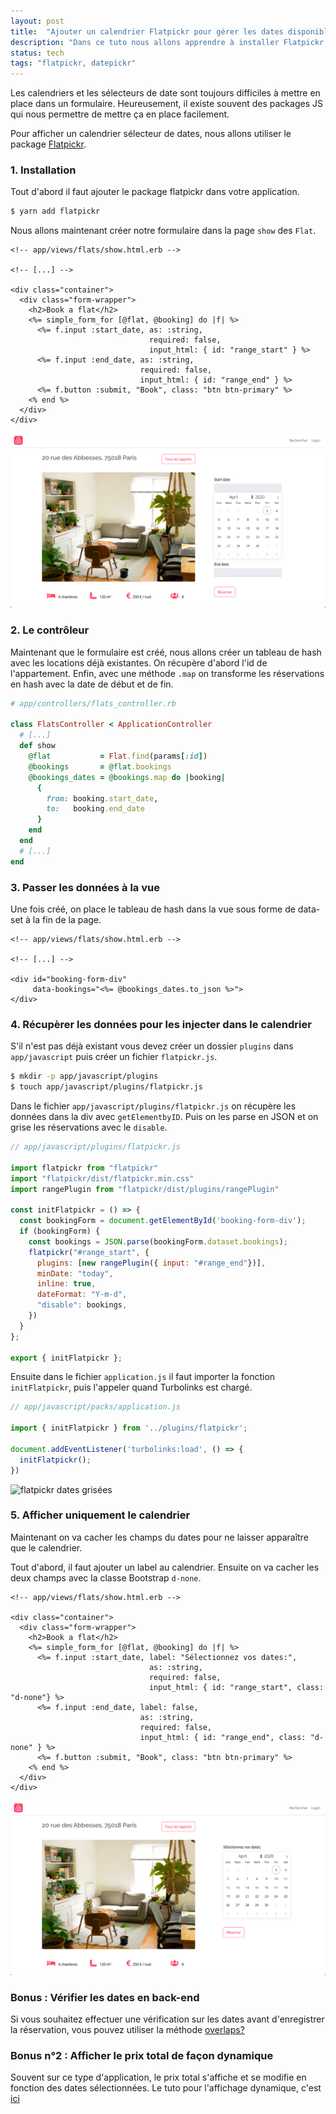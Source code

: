 ```yaml
---
layout: post
title:  "Ajouter un calendrier Flatpickr pour gérer les dates disponibles"
description: "Dans ce tuto nous allons apprendre à installer Flatpickr dans une application Rails et à gérer les dates disponibles."
status: tech
tags: "flatpickr, datepickr"
---
```


Les calendriers et les sélecteurs de date sont toujours difficiles à mettre en place dans un formulaire. Heureusement, il existe souvent des packages JS qui nous permettre de mettre ça en place facilement.

Pour afficher un calendrier sélecteur de dates, nous allons utiliser le package <a href="https://flatpickr.js.org" class= "underlined" target="_blank">Flatpickr</a>.

### 1. Installation

Tout d'abord il faut ajouter le package flatpickr dans votre application.

```sh
$ yarn add flatpickr
```

Nous allons maintenant créer notre formulaire dans la page `show` des `Flat`.

```erb
<!-- app/views/flats/show.html.erb -->

<!-- [...] -->

<div class="container">
  <div class="form-wrapper">
    <h2>Book a flat</h2>
    <%= simple_form_for [@flat, @booking] do |f| %>
      <%= f.input :start_date, as: :string,
                               required: false,
                               input_html: { id: "range_start" } %>
      <%= f.input :end_date, as: :string,
                             required: false,
                             input_html: { id: "range_end" } %>
      <%= f.button :submit, "Book", class: "btn btn-primary" %>
    <% end %>
  </div>
</div>
```

<img src="/images/posts/flatpickr/flatpickr-avec-input.png"
     class="image"
     alt="calendrier flatpickr">

### 2. Le contrôleur

Maintenant que le formulaire est créé, nous allons créer un tableau de hash avec les locations déjà existantes. On récupère d'abord l'id de l'appartement. Enfin, avec une méthode `.map` on transforme les réservations en hash avec la date de début et de fin.


```ruby
# app/controllers/flats_controller.rb

class FlatsController < ApplicationController
  # [...]
  def show
    @flat           = Flat.find(params[:id])
    @bookings       = @flat.bookings
    @bookings_dates = @bookings.map do |booking|
      {
        from: booking.start_date,
        to:   booking.end_date
      }
    end
  end
  # [...]
end
```

### 3. Passer les données à la vue

Une fois créé, on place le tableau de hash dans la vue sous forme de data-set à la fin de la page.

```erb
<!-- app/views/flats/show.html.erb -->

<!-- [...] -->

<div id="booking-form-div"
     data-bookings="<%= @bookings_dates.to_json %>">
</div>
```

### 4. Récupèrer les données pour les injecter dans le calendrier

S'il n'est pas déjà existant vous devez créer un dossier `plugins` dans `app/javascript` puis créer un fichier `flatpickr.js`.

```sh
$ mkdir -p app/javascript/plugins
$ touch app/javascript/plugins/flatpickr.js
```

Dans le fichier `app/javascript/plugins/flatpickr.js` on récupère les données dans la div avec `getElementbyID`. Puis on les parse en JSON et on grise les réservations avec le `disable`.

```js
// app/javascript/plugins/flatpickr.js

import flatpickr from "flatpickr"
import "flatpickr/dist/flatpickr.min.css"
import rangePlugin from "flatpickr/dist/plugins/rangePlugin"

const initFlatpickr = () => {
  const bookingForm = document.getElementById('booking-form-div');
  if (bookingForm) {
    const bookings = JSON.parse(bookingForm.dataset.bookings);
    flatpickr("#range_start", {
      plugins: [new rangePlugin({ input: "#range_end"})],
      minDate: "today",
      inline: true,
      dateFormat: "Y-m-d",
      "disable": bookings,
    })
  }
};

export { initFlatpickr };
```

Ensuite dans le fichier `application.js` il faut importer la fonction `initFlatpickr`, puis l'appeler quand Turbolinks est chargé.

```js
// app/javascript/packs/application.js

import { initFlatpickr } from '../plugins/flatpickr';

document.addEventListener('turbolinks:load', () => {
  initFlatpickr();
})
```

<img src="/images/posts/flatpickr/gif-flatpickr-disable.gif"
     class="image"
     alt="flatpickr dates grisées">


### 5. Afficher uniquement le calendrier

Maintenant on va cacher les champs du dates pour ne laisser apparaître que le calendrier.

Tout d'abord, il faut ajouter un label au calendrier. Ensuite on va cacher les deux champs avec la classe Bootstrap `d-none`.

```erb
<!-- app/views/flats/show.html.erb -->

<div class="container">
  <div class="form-wrapper">
    <h2>Book a flat</h2>
    <%= simple_form_for [@flat, @booking] do |f| %>
      <%= f.input :start_date, label: "Sélectionnez vos dates:",
                               as: :string,
                               required: false,
                               input_html: { id: "range_start", class: "d-none"} %>
      <%= f.input :end_date, label: false,
                             as: :string,
                             required: false,
                             input_html: { id: "range_end", class: "d-none" } %>
      <%= f.button :submit, "Book", class: "btn btn-primary" %>
    <% end %>
  </div>
</div>
```

<img src="/images/posts/flatpickr/flatpickr-sans-input.png"
     class="image"
     alt="calendrier flatpickr">

### Bonus : Vérifier les dates en back-end

Si vous souhaitez effectuer une vérification sur les dates avant d'enregistrer la réservation, vous pouvez utiliser la méthode <a href="https://apidock.com/rails/Range/overlaps%3F" class="underlined" target="_blank">overlaps?</a>

### Bonus n°2 : Afficher le prix total de façon dynamique

Souvent sur ce type d'application, le prix total s'affiche et se modifie en fonction des dates sélectionnées. Le tuto pour l'affichage dynamique, c'est <a href="/2020/03/31/dynamic-element.html" class="underlined">ici</a>
